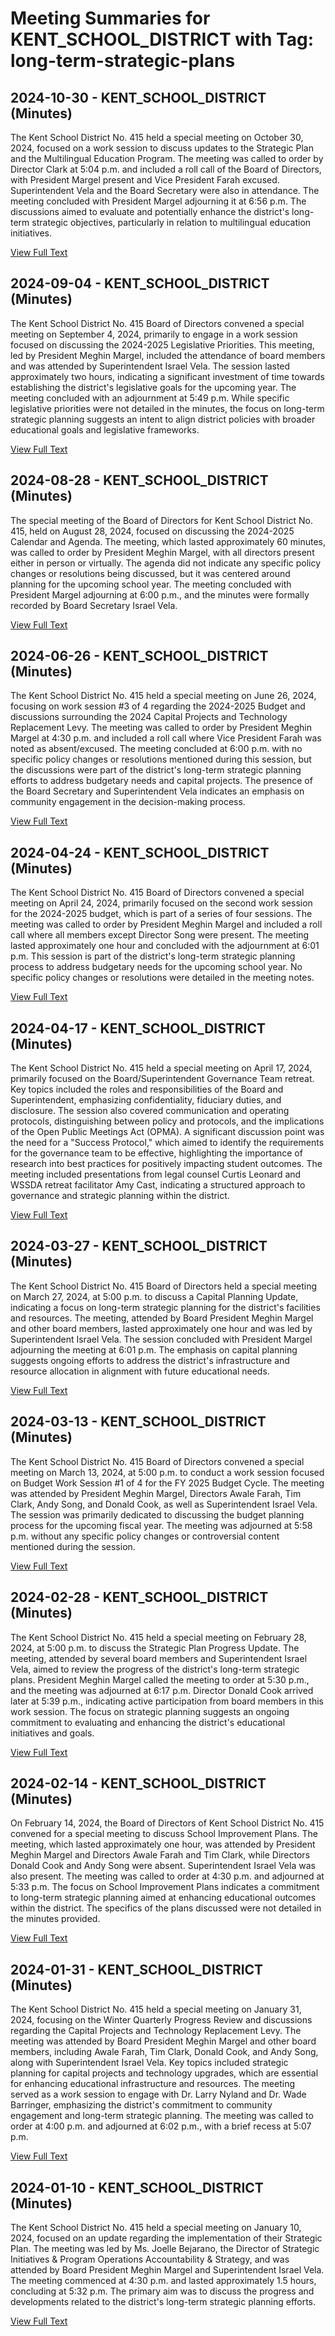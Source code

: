 # Meeting Summaries for KENT_SCHOOL_DISTRICT with Tag: long-term-strategic-plans

## 2024-10-30 - KENT_SCHOOL_DISTRICT (Minutes)

The Kent School District No. 415 held a special meeting on October 30, 2024, focused on a work session to discuss updates to the Strategic Plan and the Multilingual Education Program. The meeting was called to order by Director Clark at 5:04 p.m. and included a roll call of the Board of Directors, with President Margel present and Vice President Farah excused. Superintendent Vela and the Board Secretary were also in attendance. The meeting concluded with President Margel adjourning it at 6:56 p.m. The discussions aimed to evaluate and potentially enhance the district's long-term strategic objectives, particularly in relation to multilingual education initiatives.

[View Full Text](https://raw.githubusercontent.com/VoronoiPerspectives/WashingtonStateSchoolBoardExplorer/refs/heads/main/data/countries/usa/states/wa/counties/king/school_boards/kent_school_district/2024/2024-10-30-boardspecialmeeting-minutes.txt)

## 2024-09-04 - KENT_SCHOOL_DISTRICT (Minutes)

The Kent School District No. 415 Board of Directors convened a special meeting on September 4, 2024, primarily to engage in a work session focused on discussing the 2024-2025 Legislative Priorities. This meeting, led by President Meghin Margel, included the attendance of board members and was attended by Superintendent Israel Vela. The session lasted approximately two hours, indicating a significant investment of time towards establishing the district's legislative goals for the upcoming year. The meeting concluded with an adjournment at 5:49 p.m. While specific legislative priorities were not detailed in the minutes, the focus on long-term strategic planning suggests an intent to align district policies with broader educational goals and legislative frameworks.

[View Full Text](https://raw.githubusercontent.com/VoronoiPerspectives/WashingtonStateSchoolBoardExplorer/refs/heads/main/data/countries/usa/states/wa/counties/king/school_boards/kent_school_district/2024/2024-09-04-boardspecialmeeting-minutes.txt)

## 2024-08-28 - KENT_SCHOOL_DISTRICT (Minutes)

The special meeting of the Board of Directors for Kent School District No. 415, held on August 28, 2024, focused on discussing the 2024-2025 Calendar and Agenda. The meeting, which lasted approximately 60 minutes, was called to order by President Meghin Margel, with all directors present either in person or virtually. The agenda did not indicate any specific policy changes or resolutions being discussed, but it was centered around planning for the upcoming school year. The meeting concluded with President Margel adjourning at 6:00 p.m., and the minutes were formally recorded by Board Secretary Israel Vela.

[View Full Text](https://raw.githubusercontent.com/VoronoiPerspectives/WashingtonStateSchoolBoardExplorer/refs/heads/main/data/countries/usa/states/wa/counties/king/school_boards/kent_school_district/2024/2024-08-28-boardspecialmeeting-minutes.txt)

## 2024-06-26 - KENT_SCHOOL_DISTRICT (Minutes)

The Kent School District No. 415 held a special meeting on June 26, 2024, focusing on work session #3 of 4 regarding the 2024-2025 Budget and discussions surrounding the 2024 Capital Projects and Technology Replacement Levy. The meeting was called to order by President Meghin Margel at 4:30 p.m. and included a roll call where Vice President Farah was noted as absent/excused. The meeting concluded at 6:00 p.m. with no specific policy changes or resolutions mentioned during this session, but the discussions were part of the district's long-term strategic planning efforts to address budgetary needs and capital projects. The presence of the Board Secretary and Superintendent Vela indicates an emphasis on community engagement in the decision-making process.

[View Full Text](https://raw.githubusercontent.com/VoronoiPerspectives/WashingtonStateSchoolBoardExplorer/refs/heads/main/data/countries/usa/states/wa/counties/king/school_boards/kent_school_district/2024/2024-06-26-boardspecialmeetingworksession-minutes.txt)

## 2024-04-24 - KENT_SCHOOL_DISTRICT (Minutes)

The Kent School District No. 415 Board of Directors convened a special meeting on April 24, 2024, primarily focused on the second work session for the 2024-2025 budget, which is part of a series of four sessions. The meeting was called to order by President Meghin Margel and included a roll call where all members except Director Song were present. The meeting lasted approximately one hour and concluded with the adjournment at 6:01 p.m. This session is part of the district's long-term strategic planning process to address budgetary needs for the upcoming school year. No specific policy changes or resolutions were detailed in the meeting notes.

[View Full Text](https://raw.githubusercontent.com/VoronoiPerspectives/WashingtonStateSchoolBoardExplorer/refs/heads/main/data/countries/usa/states/wa/counties/king/school_boards/kent_school_district/2024/2024-04-24-boardspecialmeeting-minutes.txt)

## 2024-04-17 - KENT_SCHOOL_DISTRICT (Minutes)

The Kent School District No. 415 held a special meeting on April 17, 2024, primarily focused on the Board/Superintendent Governance Team retreat. Key topics included the roles and responsibilities of the Board and Superintendent, emphasizing confidentiality, fiduciary duties, and disclosure. The session also covered communication and operating protocols, distinguishing between policy and protocols, and the implications of the Open Public Meetings Act (OPMA). A significant discussion point was the need for a "Success Protocol," which aimed to identify the requirements for the governance team to be effective, highlighting the importance of research into best practices for positively impacting student outcomes. The meeting included presentations from legal counsel Curtis Leonard and WSSDA retreat facilitator Amy Cast, indicating a structured approach to governance and strategic planning within the district.

[View Full Text](https://raw.githubusercontent.com/VoronoiPerspectives/WashingtonStateSchoolBoardExplorer/refs/heads/main/data/countries/usa/states/wa/counties/king/school_boards/kent_school_district/2024/2024-04-17-boardspecialmeeting-minutes.txt)

## 2024-03-27 - KENT_SCHOOL_DISTRICT (Minutes)

The Kent School District No. 415 Board of Directors held a special meeting on March 27, 2024, at 5:00 p.m. to discuss a Capital Planning Update, indicating a focus on long-term strategic planning for the district's facilities and resources. The meeting, attended by Board President Meghin Margel and other board members, lasted approximately one hour and was led by Superintendent Israel Vela. The session concluded with President Margel adjourning the meeting at 6:01 p.m. The emphasis on capital planning suggests ongoing efforts to address the district's infrastructure and resource allocation in alignment with future educational needs.

[View Full Text](https://raw.githubusercontent.com/VoronoiPerspectives/WashingtonStateSchoolBoardExplorer/refs/heads/main/data/countries/usa/states/wa/counties/king/school_boards/kent_school_district/2024/2024-03-27-boardspecialmeetingworksession-minutes.txt)

## 2024-03-13 - KENT_SCHOOL_DISTRICT (Minutes)

The Kent School District No. 415 Board of Directors convened a special meeting on March 13, 2024, at 5:00 p.m. to conduct a work session focused on Budget Work Session #1 of 4 for the FY 2025 Budget Cycle. The meeting was attended by President Meghin Margel, Directors Awale Farah, Tim Clark, Andy Song, and Donald Cook, as well as Superintendent Israel Vela. The session was primarily dedicated to discussing the budget planning process for the upcoming fiscal year. The meeting was adjourned at 5:58 p.m. without any specific policy changes or controversial content mentioned during the session.

[View Full Text](https://raw.githubusercontent.com/VoronoiPerspectives/WashingtonStateSchoolBoardExplorer/refs/heads/main/data/countries/usa/states/wa/counties/king/school_boards/kent_school_district/2024/2024-03-13-boardspecialmeetingworksession-minutes.txt)

## 2024-02-28 - KENT_SCHOOL_DISTRICT (Minutes)

The Kent School District No. 415 held a special meeting on February 28, 2024, at 5:00 p.m. to discuss the Strategic Plan Progress Update. The meeting, attended by several board members and Superintendent Israel Vela, aimed to review the progress of the district's long-term strategic plans. President Meghin Margel called the meeting to order at 5:30 p.m., and the meeting was adjourned at 6:17 p.m. Director Donald Cook arrived later at 5:39 p.m., indicating active participation from board members in this work session. The focus on strategic planning suggests an ongoing commitment to evaluating and enhancing the district's educational initiatives and goals.

[View Full Text](https://raw.githubusercontent.com/VoronoiPerspectives/WashingtonStateSchoolBoardExplorer/refs/heads/main/data/countries/usa/states/wa/counties/king/school_boards/kent_school_district/2024/2024-02-28-boardspecialmeetingworksession-minutes.txt)

## 2024-02-14 - KENT_SCHOOL_DISTRICT (Minutes)

On February 14, 2024, the Board of Directors of Kent School District No. 415 convened for a special meeting to discuss School Improvement Plans. The meeting, which lasted approximately one hour, was attended by President Meghin Margel and Directors Awale Farah and Tim Clark, while Directors Donald Cook and Andy Song were absent. Superintendent Israel Vela was also present. The meeting was called to order at 4:30 p.m. and adjourned at 5:33 p.m. The focus on School Improvement Plans indicates a commitment to long-term strategic planning aimed at enhancing educational outcomes within the district. The specifics of the plans discussed were not detailed in the minutes provided.

[View Full Text](https://raw.githubusercontent.com/VoronoiPerspectives/WashingtonStateSchoolBoardExplorer/refs/heads/main/data/countries/usa/states/wa/counties/king/school_boards/kent_school_district/2024/2024-02-14-boardspecialmeetingworksession-minutes.txt)

## 2024-01-31 - KENT_SCHOOL_DISTRICT (Minutes)

The Kent School District No. 415 held a special meeting on January 31, 2024, focusing on the Winter Quarterly Progress Review and discussions regarding the Capital Projects and Technology Replacement Levy. The meeting was attended by Board President Meghin Margel and other board members, including Awale Farah, Tim Clark, Donald Cook, and Andy Song, along with Superintendent Israel Vela. Key topics included strategic planning for capital projects and technology upgrades, which are essential for enhancing educational infrastructure and resources. The meeting served as a work session to engage with Dr. Larry Nyland and Dr. Wade Barringer, emphasizing the district's commitment to community engagement and long-term strategic planning. The meeting was called to order at 4:00 p.m. and adjourned at 6:02 p.m., with a brief recess at 5:07 p.m.

[View Full Text](https://raw.githubusercontent.com/VoronoiPerspectives/WashingtonStateSchoolBoardExplorer/refs/heads/main/data/countries/usa/states/wa/counties/king/school_boards/kent_school_district/2024/2024-01-31-boardspecialmeetingworksession-minutes.txt)

## 2024-01-10 - KENT_SCHOOL_DISTRICT (Minutes)

The Kent School District No. 415 held a special meeting on January 10, 2024, focused on an update regarding the implementation of their Strategic Plan. The meeting was led by Ms. Joelle Bejarano, the Director of Strategic Initiatives & Program Operations Accountability & Strategy, and was attended by Board President Meghin Margel and Superintendent Israel Vela. The meeting commenced at 4:30 p.m. and lasted approximately 1.5 hours, concluding at 5:32 p.m. The primary aim was to discuss the progress and developments related to the district's long-term strategic planning efforts.

[View Full Text](https://raw.githubusercontent.com/VoronoiPerspectives/WashingtonStateSchoolBoardExplorer/refs/heads/main/data/countries/usa/states/wa/counties/king/school_boards/kent_school_district/2024/2024-01-10-boardspecialmeetingworksession-minutes.txt)

